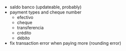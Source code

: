 - saldo banco (updateable, probably)
- payment types and cheque number
    - efectivo
    - cheque
    - transferencia
    - crédito
    - débito
- fix transaction error when paying more (rounding error)